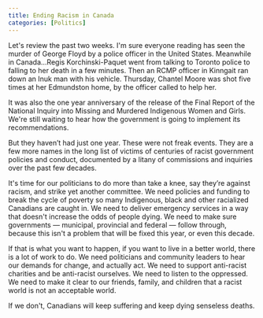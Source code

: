 ```yaml
---
title: Ending Racism in Canada
categories: [Politics]
---
```

Let's review the past two weeks. I'm sure everyone reading has seen the murder of George Floyd by a police officer in the United States. Meanwhile in Canada…Regis Korchinski-Paquet went from talking to Toronto police to falling to her death in a few minutes. Then an RCMP officer in Kinngait ran down an Inuk man with his vehicle. Thursday, Chantel Moore was shot five times at her Edmundston home, by the officer called to help her.

It was also the one year anniversary of the release of the Final Report of the National Inquiry into Missing and Murdered Indigenous Women and Girls. We're still waiting to hear how the government is going to implement its recommendations.

But they haven’t had just one year. These were not freak events. They are a few more names in the long list of victims of centuries of racist government policies and conduct, documented by a litany of commissions and inquiries over the past few decades.

It's time for our politicians to do more than take a knee, say they’re against racism, and strike yet another committee. We need policies and funding to break the cycle of poverty so many Indigenous, black and other racialized Canadians are caught in. We need to deliver emergency services in a way that doesn't increase the odds of people dying. We need to make sure governments — municipal, provincial and federal — follow through, because this isn't a problem that will be fixed this year, or even this decade.

If that is what you want to happen, if you want to live in a better world, there is a lot of work to do. We need politicians and community leaders to hear our demands for change, and actually act. We need to support anti-racist charities and be anti-racist ourselves. We need to listen to the oppressed. We need to make it clear to our friends, family, and children that a racist world is not an acceptable world.

If we don't, Canadians will keep suffering and keep dying senseless deaths.
